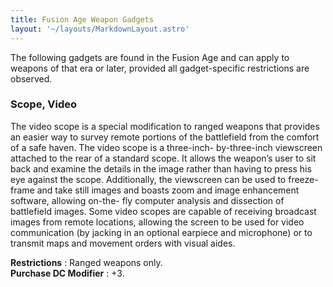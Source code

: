 ```yaml
---
title: Fusion Age Weapon Gadgets
layout: '~/layouts/MarkdownLayout.astro'
---
```

The following gadgets are found in the Fusion Age and can apply to weapons of
that era or later, provided all gadget-specific restrictions are observed.

### Scope, Video

The video scope is a special modification to ranged weapons that provides an
easier way to survey remote portions of the battlefield from the comfort of a
safe haven. The video scope is a three-inch- by-three-inch viewscreen attached
to the rear of a standard scope. It allows the weapon’s user to sit back and
examine the details in the image rather than having to press his eye against
the scope. Additionally, the viewscreen can be used to freeze-frame and take
still images and boasts zoom and image enhancement software, allowing on-the-
fly computer analysis and dissection of battlefield images. Some video scopes
are capable of receiving broadcast images from remote locations, allowing the
screen to be used for video communication (by jacking in an optional earpiece
and microphone) or to transmit maps and movement orders with visual aides.

**Restrictions** : Ranged weapons only.  
**Purchase DC Modifier** : +3.

